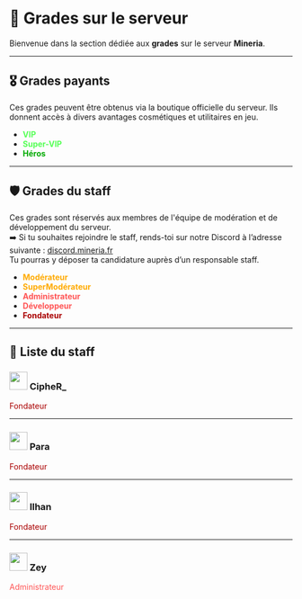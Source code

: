 # 📛 Grades sur le serveur

Bienvenue dans la section dédiée aux **grades** sur le serveur **Mineria**.

---

## 🎖️ Grades payants

Ces grades peuvent être obtenus via la boutique officielle du serveur. Ils donnent accès à divers avantages cosmétiques et utilitaires en jeu.

- <span style="color:#55FF55">**VIP**</span>  
- <span style="color:#55FF55">**Super-VIP**</span>  
- <span style="color:#00AA00">**Héros**</span>

---

## 🛡️ Grades du staff

Ces grades sont réservés aux membres de l'équipe de modération et de développement du serveur.  
➡️ Si tu souhaites rejoindre le staff, rends-toi sur notre Discord à l’adresse suivante : [discord.mineria.fr](https://discord.mineria.fr)  
Tu pourras y déposer ta candidature auprès d’un responsable staff.

- <span style="color:#FFAA00">**Modérateur**</span>  
- <span style="color:#FFAA00">**SuperModérateur**</span>  
- <span style="color:#FF5555">**Administrateur**</span>  
- <span style="color:#FF5555">**Développeur**</span>  
- <span style="color:#AA0000">**Fondateur**</span>

---

## 👑 Liste du staff

### <img src="https://mineria.fr/api/skin-api/avatars/face/CipheR_.png" width="32"/> **CipheR_**  
<span style="color:#AA0000">Fondateur</span>

---

### <img src="https://mineria.fr/api/skin-api/avatars/face/Para.png" width="32"/> **Para**  
<span style="color:#AA0000">Fondateur</span>

---

### <img src="https://mineria.fr/api/skin-api/avatars/face/Ilhan.png" width="32"/> **Ilhan**  
<span style="color:#AA0000">Fondateur</span>

---

### <img src="https://mineria.fr/api/skin-api/avatars/face/Zey.png" width="32"/> **Zey**  
<span style="color:#FF5555">Administrateur</span>
